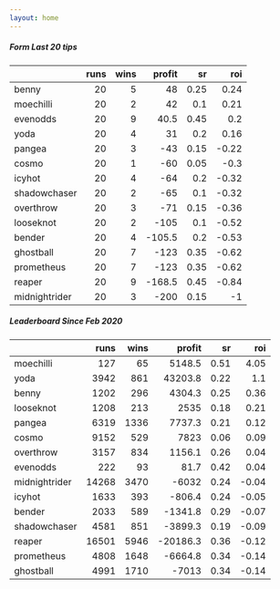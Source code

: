 ```yaml
---   
layout: home   
---   
```



##### Form Last 20 tips   

|               |   runs |   wins |   profit |   sr |   roi |
|:--------------|-------:|-------:|---------:|-----:|------:|
| benny         |     20 |      5 |     48   | 0.25 |  0.24 |
| moechilli     |     20 |      2 |     42   | 0.1  |  0.21 |
| evenodds      |     20 |      9 |     40.5 | 0.45 |  0.2  |
| yoda          |     20 |      4 |     31   | 0.2  |  0.16 |
| pangea        |     20 |      3 |    -43   | 0.15 | -0.22 |
| cosmo         |     20 |      1 |    -60   | 0.05 | -0.3  |
| icyhot        |     20 |      4 |    -64   | 0.2  | -0.32 |
| shadowchaser  |     20 |      2 |    -65   | 0.1  | -0.32 |
| overthrow     |     20 |      3 |    -71   | 0.15 | -0.36 |
| looseknot     |     20 |      2 |   -105   | 0.1  | -0.52 |
| bender        |     20 |      4 |   -105.5 | 0.2  | -0.53 |
| ghostball     |     20 |      7 |   -123   | 0.35 | -0.62 |
| prometheus    |     20 |      7 |   -123   | 0.35 | -0.62 |
| reaper        |     20 |      9 |   -168.5 | 0.45 | -0.84 |
| midnightrider |     20 |      3 |   -200   | 0.15 | -1    |

##### Leaderboard Since Feb 2020   

|               |   runs |   wins |   profit |   sr |   roi |
|:--------------|-------:|-------:|---------:|-----:|------:|
| moechilli     |    127 |     65 |   5148.5 | 0.51 |  4.05 |
| yoda          |   3942 |    861 |  43203.8 | 0.22 |  1.1  |
| benny         |   1202 |    296 |   4304.3 | 0.25 |  0.36 |
| looseknot     |   1208 |    213 |   2535   | 0.18 |  0.21 |
| pangea        |   6319 |   1336 |   7737.3 | 0.21 |  0.12 |
| cosmo         |   9152 |    529 |   7823   | 0.06 |  0.09 |
| overthrow     |   3157 |    834 |   1156.1 | 0.26 |  0.04 |
| evenodds      |    222 |     93 |     81.7 | 0.42 |  0.04 |
| midnightrider |  14268 |   3470 |  -6032   | 0.24 | -0.04 |
| icyhot        |   1633 |    393 |   -806.4 | 0.24 | -0.05 |
| bender        |   2033 |    589 |  -1341.8 | 0.29 | -0.07 |
| shadowchaser  |   4581 |    851 |  -3899.3 | 0.19 | -0.09 |
| reaper        |  16501 |   5946 | -20186.3 | 0.36 | -0.12 |
| prometheus    |   4808 |   1648 |  -6664.8 | 0.34 | -0.14 |
| ghostball     |   4991 |   1710 |  -7013   | 0.34 | -0.14 |